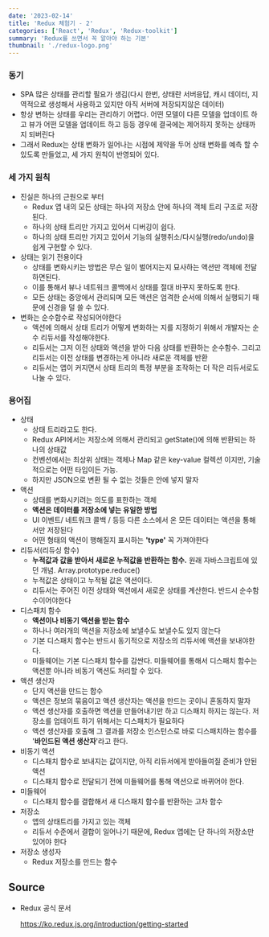 ```yaml
---
date: '2023-02-14'
title: 'Redux 체험기 - 2'
categories: ['React', 'Redux', 'Redux-toolkit']
summary: 'Redux를 쓰면서 꼭 알아야 하는 기본'
thumbnail: './redux-logo.png'
---
```


### 동기
- SPA 많은 상태를 관리할 필요가 생김(다시 한번, 상태란 서버응답, 캐시 데이터, 지역적으로 생성해서 사용하고 있지만 아직 서버에 저장되지않은 데이터)
- 항상 변하는 상태를 우리는 관리하기 어렵다. 어떤 모델이 다른 모델을 업데이트 하고 뷰가 어떤 모델을 업데이트 하고 등등 경우에 결국에는 제어하지 못하는 상태까지 되버린다
- 그래서 Redux는 상태 변화가 일어나는 시점에 제약을 두어 상태 변화를 예측 할 수 있도록 만들었고, 세 가지 원칙이 반영되어 있다.

### 세 가지 원칙
- 진실은 하나의 근원으로 부터
  - Redux 앱 내의 모든 상태는 하나의 저장소 안에 하나의 객체 트리 구조로 저장된다.
  - 하나의 상태 트리만 가지고 있어서 디버깅이 쉽다.
  - 하나의 상태 트리만 가지고 있어서 기능의 실행취소/다시실행(redo/undo)을 쉽게 구현할 수 있다.
- 상태는 읽기 전용이다
  - 상태를 변화시키는 방법은 무슨 일이 벌어지는지 묘사하는 액션만 객체에 전달하면된다.
  - 이를 통해서 뷰나 네트워크 콜백에서 상태를 절대 바꾸지 못하도록 한다.
  - 모든 상태는 중앙에서 관리되며 모든 액션은 엄격한 순서에 의해서 실행되기 때문에 신경을 덜 쓸 수 있다.
- 변화는 순수함수로 작성되어야한다
  - 액션에 의해서 상태 트리가 어떻게 변화하는 지를 지정하기 위해서 개발자는 순수 리듀서를 작성해야한다.
  - 리듀서는 그저 이전 상태와 액션을 받아 다음 상태를 반환하는 순수함수. 그리고 리듀서는 이전 상태를 변경하는게 아니라 새로운 객체를 반환
  - 리듀서는 앱이 커지면서 상태 트리의 특정 부분을 조작하는 더 작은 리듀서로도 나눌 수 있다.

### 용어집
- 상태
  - 상태 트리라고도 한다.
  - Redux API에서는 저장소에 의해서 관리되고 getState()에 의해 반환되는 하나의 상태값
  - 컨벤션에서는 최상위 상태는 객체나 Map 같은 key-value 컬렉션 이지만, 기술적으로는 어떤 타입이든 가능.
  - 하지만 JSON으로 변환 될 수 없는 것들은 안에 넣지 말자
- 액션
  - 상태를 변화시키려는 의도를 표한하는 객체
  - **액션은 데이터를 저장소에 넣는 유일한 방법**
  - UI 이벤트/ 네트워크 콜백 / 등등 다른 소스에서 온 모든 데이터는 액션을 통해서만 저장된다
  - 어떤 형태의 액션이 행해질지 표시하는 **'type'** 꼭 가져야한다
- 리듀서(리듀싱 함수)
  - **누적값과 값을 받아서 새로운 누적값을 반환하는 함수.** 원래 자바스크립트에 있던 개념. Array.prototype.reduce()
  - 누적값은 상태이고 누적될 값은 액션이다.
  - 리듀서는 주어진 이전 상태와 액션에서 새로운 상태를 계산한다. 반드시 순수함수이어야한다
- 디스패치 함수
  - **액션이나 비동기 액션을 받는 함수**
  - 하나나 여러개의 액션을 저장소에 보낼수도 보낼수도 있지 않는다
  - 기본 디스패치 함수는 반드시 동기적으로 저장소의 리듀서에 액션을 보내야한다.
  - 미들웨어는 기본 디스패치 함수를 감싼다. 미들웨어를 통해서 디스패치 함수는 액션뿐 아니라 비동기 액션도 처리할 수 있다.
- 액션 생산자
  - 단지 액션을 만드는 함수
  - 액션은 정보의 묶음이고 액션 생산자는 액션을 만드는 곳이니 혼동하지 말자
  - 액션 생산자를 호출하면 액션을 만들어내기만 하고 디스패치 하지는 않는다. 저장소를 업데이트 하기 위해서는 디스패치가 필요하다
  - 액션 생산자를 호출해 그 결과를 저장소 인스턴스로 바로 디스패치하는 함수를 '**바인드된 액션 생산자**'라고 한다.
- 비동기 액션
  - 디스패치 함수로 보내지는 값이지만, 아직 리듀서에게 받아들여질 준비가 안된 액션
  - 디스패치 함수로 전달되기 전에 미들웨어를 통해 액션으로 바뀌어야 한다.
- 미들웨어
  - 디스패치 함수를 결합해서 새 디스패치 함수를 반환하는 고차 함수
- 저장소
  - 앱의 상태트리를 가지고 있는 객체
  - 리듀서 수준에서 결합이 일어나기 때문에, Redux 앱에는 단 하나의 저장소만 있어야 한다
- 저장소 생성자
  - Redux 저장소를 만드는 함수

## Source

- Redux 공식 문서

  [<https://ko.redux.js.org/introduction/getting-started>](<https://ko.redux.js.org/introduction/getting-started>)